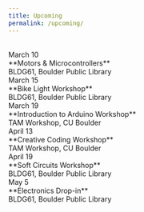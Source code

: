 ```yaml
---
title: Upcoming
permalink: /upcoming/
---
```


<br>
March 10<br>
**Motors & Microcontrollers**<br>
BLDG61, Boulder Public Library

<br>
March 15<br>
**Bike Light Workshop**<br>
BLDG61, Boulder Public Library

<br>
March 19<br>
**Introduction to Arduino Workshop**<br>
TAM Workshop, CU Boulder

<br>
April 13<br>
**Creative Coding Workshop**<br>
TAM Workshop, CU Boulder

<br>
April 19<br>
**Soft Circuits Workshop**<br>
BLDG61, Boulder Public Library

<br>
May 5<br>
**Electronics Drop-in**<br>
BLDG61, Boulder Public Library
